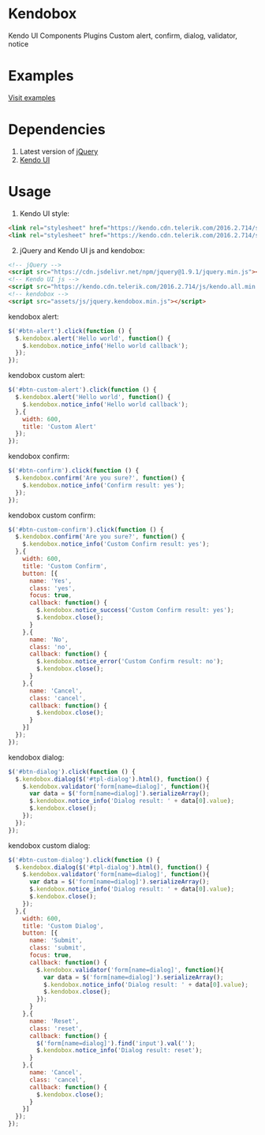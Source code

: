 # Kendobox
Kendo UI Components Plugins Custom alert, confirm, dialog, validator, notice

# Examples
[Visit examples](https://reggieqiao.github.io/kendobox)

# Dependencies 
1. Latest version of [jQuery](https://jquery.com/)
2. [Kendo UI](http://demos.telerik.com/kendo-ui/)

# Usage
1. Kendo UI style:
```html
<link rel="stylesheet" href="https://kendo.cdn.telerik.com/2016.2.714/styles/kendo.common.min.css"/>
<link rel="stylesheet" href="https://kendo.cdn.telerik.com/2016.2.714/styles/kendo.silver.min.css"/>
```

2. jQuery and Kendo UI js and kendobox:
```html
<!-- jQuery -->
<script src="https://cdn.jsdelivr.net/npm/jquery@1.9.1/jquery.min.js"></script>
<!-- Kendo UI js -->
<script src="https://kendo.cdn.telerik.com/2016.2.714/js/kendo.all.min.js"></script>
<!-- kendobox -->
<script src="assets/js/jquery.kendobox.min.js"></script>
```

kendobox alert:
```javascript
$('#btn-alert').click(function () {
  $.kendobox.alert('Hello world', function() {
    $.kendobox.notice_info('Hello world callback');
  });
});
```

kendobox custom alert:
```javascript
$('#btn-custom-alert').click(function () {
  $.kendobox.alert('Hello world', function() {
    $.kendobox.notice_info('Hello world callback');
  },{
    width: 600,
    title: 'Custom Alert'
  });
});
```

kendobox confirm:
```javascript
$('#btn-confirm').click(function () {
  $.kendobox.confirm('Are you sure?', function() {
    $.kendobox.notice_info('Confirm result: yes');
  });
});
```

kendobox custom confirm:
```javascript
$('#btn-custom-confirm').click(function () {
  $.kendobox.confirm('Are you sure?', function() {
    $.kendobox.notice_info('Custom Confirm result: yes');
  },{
    width: 600,
    title: 'Custom Confirm',
    button: [{
      name: 'Yes',
      class: 'yes',
      focus: true,
      callback: function() {
        $.kendobox.notice_success('Custom Confirm result: yes');
        $.kendobox.close();
      }
    },{
      name: 'No',
      class: 'no',
      callback: function() {
        $.kendobox.notice_error('Custom Confirm result: no');
        $.kendobox.close();
      }
    },{
      name: 'Cancel',
      class: 'cancel',
      callback: function() {
        $.kendobox.close();
      }
    }]
  });
});
```

kendobox dialog:
```javascript
$('#btn-dialog').click(function () {
  $.kendobox.dialog($('#tpl-dialog').html(), function() {
    $.kendobox.validator('form[name=dialog]', function(){
      var data = $('form[name=dialog]').serializeArray();
      $.kendobox.notice_info('Dialog result: ' + data[0].value);
      $.kendobox.close();
    });
  });
});
```

kendobox custom dialog:
```javascript
$('#btn-custom-dialog').click(function () {
  $.kendobox.dialog($('#tpl-dialog').html(), function() {
    $.kendobox.validator('form[name=dialog]', function(){
      var data = $('form[name=dialog]').serializeArray();
      $.kendobox.notice_info('Dialog result: ' + data[0].value);
      $.kendobox.close();
    });
  },{
    width: 600,
    title: 'Custom Dialog',
    button: [{
      name: 'Submit',
      class: 'submit',
      focus: true,
      callback: function() {
        $.kendobox.validator('form[name=dialog]', function(){
          var data = $('form[name=dialog]').serializeArray();
          $.kendobox.notice_info('Dialog result: ' + data[0].value);
          $.kendobox.close();
        });
      }
    },{
      name: 'Reset',
      class: 'reset',
      callback: function() {
        $('form[name=dialog]').find('input').val('');
        $.kendobox.notice_info('Dialog result: reset');
      }
    },{
      name: 'Cancel',
      class: 'cancel',
      callback: function() {
        $.kendobox.close();
      }
    }]
  });
});
```